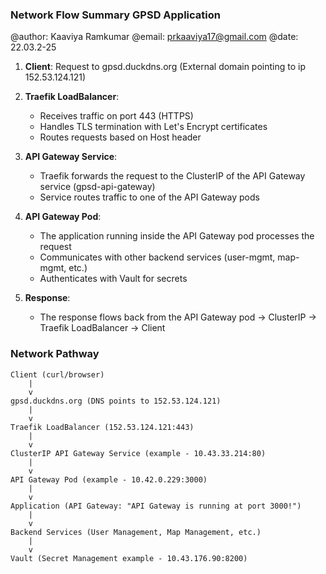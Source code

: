 ### Network Flow Summary GPSD Application
@author: Kaaviya Ramkumar
@email: prkaaviya17@gmail.com
@date: 22.03.2-25


1. **Client**: Request to gpsd.duckdns.org (External domain pointing to ip 152.53.124.121)

2. **Traefik LoadBalancer**: 
   - Receives traffic on port 443 (HTTPS)
   - Handles TLS termination with Let's Encrypt certificates
   - Routes requests based on Host header

3. **API Gateway Service**:
   - Traefik forwards the request to the ClusterIP of the API Gateway service (gpsd-api-gateway)
   - Service routes traffic to one of the API Gateway pods

4. **API Gateway Pod**:
   - The application running inside the API Gateway pod processes the request
   - Communicates with other backend services (user-mgmt, map-mgmt, etc.)
   - Authenticates with Vault for secrets

5. **Response**:
   - The response flows back from the API Gateway pod → ClusterIP → Traefik LoadBalancer → Client

### Network Pathway

```
Client (curl/browser)
    |
    v
gpsd.duckdns.org (DNS points to 152.53.124.121)
    |
    v
Traefik LoadBalancer (152.53.124.121:443)
    |
    v
ClusterIP API Gateway Service (example - 10.43.33.214:80)
    |
    v
API Gateway Pod (example - 10.42.0.229:3000)
    |
    v
Application (API Gateway: "API Gateway is running at port 3000!")
    |
    v
Backend Services (User Management, Map Management, etc.)
    |
    v
Vault (Secret Management example - 10.43.176.90:8200)
```
